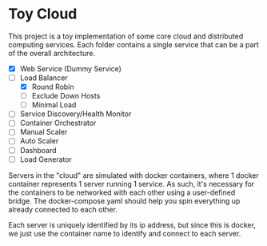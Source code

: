 # Toy Cloud

This project is a toy implementation of some core cloud and
distributed computing services. Each folder contains a single
service that can be a part of the overall architecture.

- [x] Web Service (Dummy Service)
- [ ] Load Balancer
  - [x] Round Robin
  - [ ] Exclude Down Hosts
  - [ ] Minimal Load
- [ ] Service Discovery/Health Monitor
- [ ] Container Orchestrator
- [ ] Manual Scaler
- [ ] Auto Scaler
- [ ] Dashboard
- [ ] Load Generator

Servers in the "cloud" are simulated with docker containers, where
1 docker container represents 1 server running 1 service.
As such, it's necessary for the containers to be networked with
each other using a user-defined bridge. The docker-compose.yaml
should help you spin everything up already connected to each
other.

Each server is uniquely identified by its ip address, but since
this is docker, we just use the container name to identify and
connect to each server.